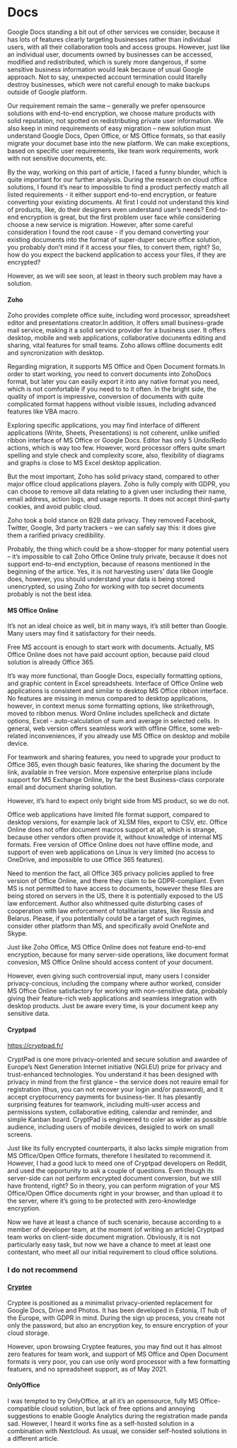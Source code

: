 # Docs

Google Docs standing a bit out of other services we consider, because it has lots of features clearly targeting businesses rather than individual users, with all their collaboration tools and access groups. However, just like an individual user, documents owned by businesses can be accessed, modified and redistributed, which is surely more dangerous, if some sensitive business information would leak because of usual Google approach. Not to say, unexpected account termination could litarelly destroy businesses, which were not careful enough to make backups outside of Google platform.

Our requirement remain the same – generally we prefer opensource solutions with end-to-end encryption, we choose mature products with solid reputation, not spotted on redistributing private user information. We also keep in mind requirements of easy migration – new solution must understand Google Docs, Open Office, or MS Office formats, so that easily migrate your documet base into the new platform. We can make exceptions, based on specific user requirements, like team work requirements, work with not sensitive documents, etc. 

By the way, working on this part of article, I faced a funny blunder, which is quite important for our further analysis. During the research on cloud office solutions, I found it’s near to impossible to find a product perfectly match all listed requirements - it either support end-to-end encryption, or feature converting your existing documents. At first I could not understand this kind of products, like, do their designers even understand user’s needs? End-to-end encryption is great, but the first problem user face while considering choose a new service is migration. However, after some careful consideration I found the root cause - if you demand converting your existing documents into the format of super-duper secure office solution, you probably don’t mind if it access your files, to convert them, right? So, how do you expect the backend application to access your files, if they are encrypted?

However, as we will see soon, at least in theory such problem may have a solution.


#### Zoho
Zoho provides complete office suite, including word processor, spreadsheet editor and presentations creator.In addition, it offers small business-grade mail service, making it a solid service provider for a business user. It offers desktop, mobile and web applications, collaborative docunents editing and sharing, vital features for small teams. Zoho allows offline documents edit and syncronization with desktop.

Regarding migration, it supports MS Office and Open Document formats.In order to start working, you need to convert  documents into ZohoDocs format, but later you can easily export it into any native format you need, which is not comfortable if you need to to it often. In the bright side, the quality of import is impressive, conversion of documents with quite complicated format happens without visible issues, including advanced features like VBA macro.

Exploring specific applications, you may find interface of different applications (Write, Sheets, Presentations) is not coherent, unlike unified ribbon interface of MS Office or Google Docs. Editor has only 5 Undo/Redo actions, which is way too few. However, word processor offers quite smart spelling and style check and complexity score, also, flexibility of diagrams and graphs is close to MS Excel desktop application.

But the most important, Zoho has solid privacy stand, compared to other major office cloud applications players. Zoho is fully comply with GDPR, you can choose to remove all data relating to a given user including their name, email address, action logs, and usage reports. It does not accept third-party cookies, and avoid public cloud.

Zoho took a bold stance on B2B data privacy. They removed Facebook, Twitter, Google, 3rd party trackers – we can safely say this: it does give them a rarified privacy credibility.

Probably, the thing which could be a show-stopper for many potential users – it’s impossible to call Zoho Office Online truly private, because it does not support end-to-end enctyption, because of reasons mentioned in the beginning of the artice. Yes, it is not harvesting users’ data like Google does, however, you should understand your data is being stored unencrypted, so using Zoho for working with top secret documents probably is not the best idea.

#### MS Office Online
It’s not an ideal choice as well, bit in many ways, it’s still better than Google. Many users may find it satisfactory for their needs.

Free MS account is enough to start work with documents. Actually, MS Office Online does not have paid account option, because paid cloud solution is already Office 365.

It’s way more functional, than Google Docs, especially formatting options, and graphic content in Excel spreadsheets. Interface of Office Online web applications is consistent and similar to desktop MS Office ribbon interface. No features are missing in menus compared to desktop applications, however, in context menus some formatting options, like strikethrough, moved to ribbon menus. Word Online includes spellcheck and dictate options, Excel - auto-calculation of sum and average in selected cells. In general, web version offers seamless work with offline Office, some web-related inconveniences, if you already use MS Office on desktop and mobile device.

For teamwork and sharing features, you need to upgrade your product to Office 365, even though basic features, like sharing the document by the link, available in free version. More expensive enterprise plans include support for MS Exchange Online, by far the best Business-class corporate email and document sharing solution.

However, it’s hard to expect only bright side from MS product, so we do not.

Office web applications have limited file format support, compared to desktop versions, for example lack of XLSM files, export to CSV, etc. Office Online does not offer document macros support at all, which is strange, because other vendors often provide it, without knowledge of internal MS formats. Free version of Office Online does not have offline mode, and support of even web applications on Linux is very limited (no access to OneDrive, and impossible to use Office 365 features).

Need to mention the fact, all Office 365 privacy policies applied to free version of Office Online, and there they claim to be GDPR-compliant. Even MS is not permitted to have access to documents, however these files are being stored on servers in the US, there it is potentially exposed to the US law enforcement. Author also whitnessed quite disturbing cases of cooperation with law enforcement of totalitarian states, like Russia and Belarus. Please, if you potentially could be a target of such regimes, consider other platform than MS, and specifically avoid OneNote and Skype.

Just like Zoho Office, MS Office Online does not feature end-to-end encryption, because for many server-side operations, like document format convesion, MS Office Online should access content of your document.

However, even giving such controversial input, many users I consider privacy-concious, including the company where author worked, consider MS Office Online satisfactory for working with non-sensitive data, probably giving their feature-rich web applications and seamless integration with desktop products. Just be aware every time, is your document keep any sensitive data.

#### Cryptpad
https://cryptpad.fr/

CryptPad is one more privacy-oriented and secure solution and awardee of Europe’s Next Generation Internet initiative (NGI.EU) prize for privacy and trust-enhanced technologies. You understand it has been designed with privacy in mind from the first glance – the service does not reauire email for registration (thus, you can not recover your login and/or password), and it accept cryptocurrency payments for business-tier. It has plesantly surprising features for teamwork, including multi-user access and permissions system, collaborative editing, calendar and reminder, and simple Kanban board. CryptPad is engineered to coler as wider as possible audience, including users of mobile devices, desigled to work on small screens.

Just like its fully encrypted counterparts, it also lacks simple migration from MS Office/Open Office formats, therefore I hesitated to recommend it. However, I had a good luck to meed one of Cryptpad developers on Reddit, and used the opportunity to ask a couple of questions. Even though its server-side can not perform encrypted document conversion, but we still have frontend, right? So in theory, you can perform migration of your MS Office/Open Office documents right in your browser, and than upload it to the server, where it’s going to be protected with zero-knowledge encryption.

Now we have at least a chance of such scenario, because according to a member of developer team, at the moment (of writing an article) Cryptpad team works on client-side document migration. Obviously, it is not particularly easy task, but now we have a chance to meet at least one contestant, who meet all our initial requirement to cloud office solutions.

### I do not recommend
#### [Cryptee](https://crypt.ee/)

Cryptee is positioned as a minimalist privacy-oriented replacement for Google Docs, Drive and Photos. It has been developed in Estonia, IT hub of the Europe, with GDPR in mind. During the sign up process, you create not only the password, but also an encryption key, to ensure encryption of your cloud storage.

However, upon browsing Cryptee features, you may find out it has almost zero features for team work, and support of MS Office and Open Document formats is very poor, you can use only word processor with a few formatting featuers, and no spreadsheet support, as of May 2021.

#### OnlyOffice
I was tempted to try OnlyOffice, at all it’s an opensource, fully MS Office-compatible cloud solution, but lack of free options and annoying suggestions to enable Google Analytics during the registration made panda sad. However, I heard it works fine as a self-hosted solution in a combination with Nextcloud. As usual, we consider self-hosted solutions in a different article.

